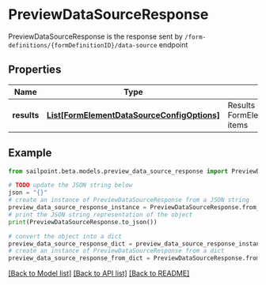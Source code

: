 # PreviewDataSourceResponse

PreviewDataSourceResponse is the response sent by `/form-definitions/{formDefinitionID}/data-source` endpoint

## Properties

Name | Type | Description | Notes
------------ | ------------- | ------------- | -------------
**results** | [**List[FormElementDataSourceConfigOptions]**](FormElementDataSourceConfigOptions.md) | Results holds a list of FormElementDataSourceConfigOptions items | [optional] 

## Example

```python
from sailpoint.beta.models.preview_data_source_response import PreviewDataSourceResponse

# TODO update the JSON string below
json = "{}"
# create an instance of PreviewDataSourceResponse from a JSON string
preview_data_source_response_instance = PreviewDataSourceResponse.from_json(json)
# print the JSON string representation of the object
print(PreviewDataSourceResponse.to_json())

# convert the object into a dict
preview_data_source_response_dict = preview_data_source_response_instance.to_dict()
# create an instance of PreviewDataSourceResponse from a dict
preview_data_source_response_from_dict = PreviewDataSourceResponse.from_dict(preview_data_source_response_dict)
```
[[Back to Model list]](../README.md#documentation-for-models) [[Back to API list]](../README.md#documentation-for-api-endpoints) [[Back to README]](../README.md)


